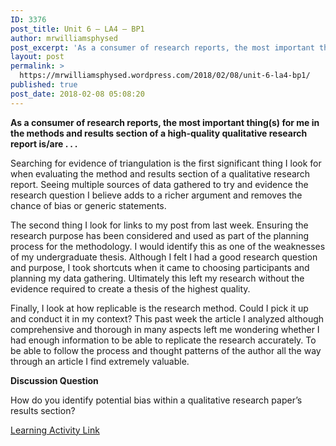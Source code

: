 ```yaml
---
ID: 3376
post_title: Unit 6 – LA4 – BP1
author: mrwilliamsphysed
post_excerpt: 'As a consumer of research reports, the most important thing(s) for me in the methods and results section of a high-quality qualitative research report is/are . . . Searching for evidence of triangulation is the first significant thing I look for when evaluating the method and results section of a qualitative research report. Seeing multiple &hellip; <a href="https://mrwilliamsphysed.wordpress.com/2018/02/08/unit-6-la4-bp1/">Continue reading <span>Unit 6 &ndash; LA4 &ndash;&nbsp;BP1</span></a>'
layout: post
permalink: >
  https://mrwilliamsphysed.wordpress.com/2018/02/08/unit-6-la4-bp1/
published: true
post_date: 2018-02-08 05:08:20
---
```

<p><strong>As a consumer of research reports, the most important thing(s) for me in the methods and results section of a high-quality qualitative research report is/are . . .</strong></p>
<p>Searching for evidence of triangulation is the first significant thing I look for when evaluating the method and results section of a qualitative research report. Seeing multiple sources of data gathered to try and evidence the research question I believe adds to a richer argument and removes the chance of bias or generic statements.</p>
<p>The second thing I look for links to my post from last week. Ensuring the research purpose has been considered and used as part of the planning process for the methodology. I would identify this as one of the weaknesses of my undergraduate thesis. Although I felt I had a good research question and purpose, I took shortcuts when it came to choosing participants and planning my data gathering. Ultimately this left my research without the evidence required to create a thesis of the highest quality.</p>
<p>Finally, I look at how replicable is the research method. Could I pick it up and conduct it in my context? This past week the article I analyzed although comprehensive and thorough in many aspects left me wondering whether I had enough information to be able to replicate the research accurately. To be able to follow the process and thought patterns of the author all the way through an article I find extremely valuable.</p>
<p><strong>Discussion Question</strong></p>
<p>How do you identify potential bias within a qualitative research paper&#8217;s results section?</p>
<p><a href="https://create.twu.ca/ldrs591-sp18/unit-6-learning-activities/">Learning Activity Link</a></p>